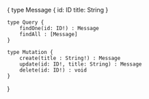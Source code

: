 {
    type Message {
        id: ID
        title: String
    }

    type Query {
        findOne(id: ID!) : Message
        findAll : [Message]
    }

    type Mutation {
        create(title : String!) : Message
        update(id: ID!, title: String) : Message
        delete(id: ID!) : void
    }
}